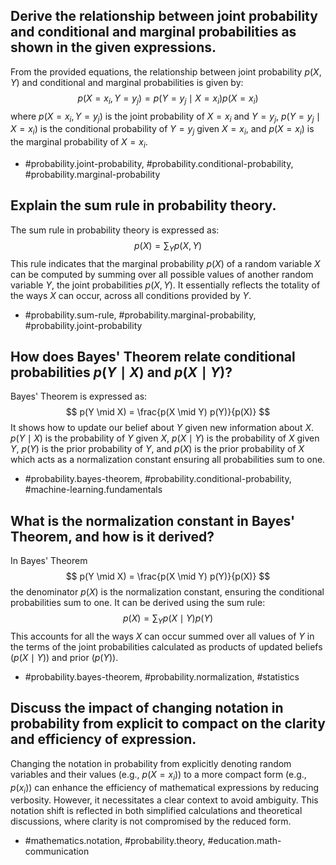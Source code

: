 ## Derive the relationship between joint probability and conditional and marginal probabilities as shown in the given expressions.

From the provided equations, the relationship between joint probability $p(X,Y)$ and conditional and marginal probabilities is given by:
$$
p\left(X=x_i, Y=y_j\right) = p\left(Y=y_j \mid X=x_i\right) p\left(X=x_i\right)
$$
where $p\left(X=x_i, Y=y_j\right)$ is the joint probability of $X=x_i$ and $Y=y_j$, $p\left(Y=y_j \mid X=x_i\right)$ is the conditional probability of $Y=y_j$ given $X=x_i$, and $p\left(X=x_i\right)$ is the marginal probability of $X=x_i$.

- #probability.joint-probability, #probability.conditional-probability, #probability.marginal-probability

## Explain the sum rule in probability theory.

The sum rule in probability theory is expressed as:
$$
p(X) = \sum_Y p(X, Y)
$$
This rule indicates that the marginal probability $p(X)$ of a random variable $X$ can be computed by summing over all possible values of another random variable $Y$, the joint probabilities $p(X,Y)$. It essentially reflects the totality of the ways $X$ can occur, across all conditions provided by $Y$.

- #probability.sum-rule, #probability.marginal-probability, #probability.joint-probability

## How does Bayes' Theorem relate conditional probabilities $p(Y \mid X)$ and $p(X \mid Y)$?

Bayes' Theorem is expressed as:
$$
p(Y \mid X) = \frac{p(X \mid Y) p(Y)}{p(X)}
$$
It shows how to update our belief about $Y$ given new information about $X$. $p(Y \mid X)$ is the probability of $Y$ given $X$, $p(X \mid Y)$ is the probability of $X$ given $Y$, $p(Y)$ is the prior probability of $Y$, and $p(X)$ is the prior probability of $X$ which acts as a normalization constant ensuring all probabilities sum to one.

- #probability.bayes-theorem, #probability.conditional-probability, #machine-learning.fundamentals

## What is the normalization constant in Bayes' Theorem, and how is it derived?

In Bayes' Theorem
$$
p(Y \mid X) = \frac{p(X \mid Y) p(Y)}{p(X)}
$$
the denominator $p(X)$ is the normalization constant, ensuring the conditional probabilities sum to one. It can be derived using the sum rule:
$$
p(X) = \sum_Y p(X \mid Y) p(Y)
$$
This accounts for all the ways $X$ can occur summed over all values of $Y$ in the terms of the joint probabilities calculated as products of updated beliefs ($p(X \mid Y)$) and prior ($p(Y)$).

- #probability.bayes-theorem, #probability.normalization, #statistics

## Discuss the impact of changing notation in probability from explicit to compact on the clarity and efficiency of expression.

Changing the notation in probability from explicitly denoting random variables and their values (e.g., $p(X=x_i)$) to a more compact form (e.g., $p(x_i)$) can enhance the efficiency of mathematical expressions by reducing verbosity. However, it necessitates a clear context to avoid ambiguity. This notation shift is reflected in both simplified calculations and theoretical discussions, where clarity is not compromised by the reduced form.

- #mathematics.notation, #probability.theory, #education.math-communication